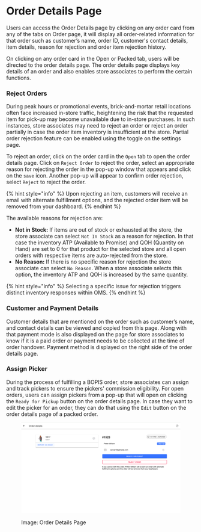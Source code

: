 # Order Details Page

Users can access the Order Details page by clicking on any order card from any of the tabs on Order page, it will display all order-related information for that order such as customer’s name, order ID, customer's contact details, item details, reason for rejection and order item rejection history.

On clicking on any order card in the Open or Packed tab, users will be directed to the order details page. The order details page displays key details of an order and also enables store associates to perform the certain functions. 

### Reject Orders

During peak hours or promotional events, brick-and-mortar retail locations often face increased in-store traffic, heightening the risk that the requested item for pick-up may become unavailable due to in-store purchases. In such instances, store associates may need to reject an order or reject an order partially in case the order item inventory is insufficient at the store. Partial order rejection feature can be enabled using the toggle on the settings page.

To reject an order, click on the order card in the `Open` tab to open the order details page. Click on `Reject Order` to reject the order, select an appropriate reason for rejecting the order in the pop-up window that appears and click on the `save` icon. Another pop-up will appear to confirm order rejection, select `Reject` to reject the order. 

{% hint style="info" %} Upon rejecting an item, customers will receive an email with alternate fulfillment options, and the rejected order item will be removed from your dashboard. {% endhint %}

The available reasons for rejection are:
* **Not in Stock:** If items are out of stock or exhausted at the store, the store associate can select `Not In Stock` as a reason for rejection. In that case the inventory ATP (Available to Promise) and QOH (Quantity on Hand) are set to 0 for that product for the selected store and all open orders with respective items are auto-rejected from the store.
* **No Reason:** If there is no specific reason for rejection the store associate can select `No Reason`. When a store associate selects this option, the inventory ATP and QOH is increased by the same quantity.

{% hint style="info" %} Selecting a specific issue for rejection triggers distinct inventory responses within OMS. {% endhint %}


### Customer and Payment Details 
Customer details that are mentioned on the order such as customer’s name, and contact details can be viewed and copied from this page. Along with that payment mode is also displayed on the page for store associates to know if it is a paid order or payment needs to be collected at the time of order handover. Payment method is displayed on the right side of the order details page. 


### Assign Picker
During the process of fulfilling a BOPIS order, store associates can assign and track pickers to ensure the pickers' commission eligibility. For open orders, users can assign pickers from a pop-up that will open on clicking the `Ready for Pickup` button on the order details page. In case they want to edit the picker for an order, they can do that using the `Edit` button on the order details page of a packed order. 


<figure><img src="../../../.gitbook/assets/Screenshot 2024-01-01 at 11.50.51 PM (1).png" alt=""><figcaption><p>Image: Order Details Page</p></figcaption></figure>


